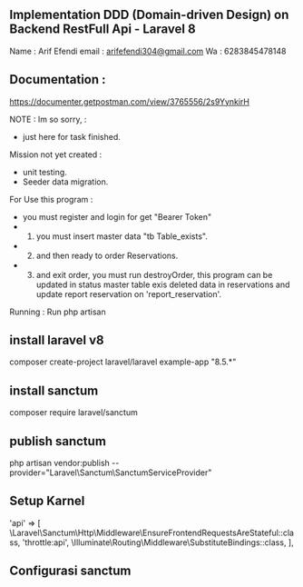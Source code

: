 ## Implementation DDD (Domain-driven Design) on Backend RestFull Api - Laravel 8

Name : Arif Efendi
email : arifefendi304@gmail.com
Wa : 6283845478148

## Documentation :

https://documenter.getpostman.com/view/3765556/2s9YynkirH

NOTE :
Im so sorry, :

-   just here for task finished.

Mission not yet created :

-   unit testing.
-   Seeder data migration.

For Use this program :

-   you must register and login for get "Bearer Token"
-   1. you must insert master data "tb Table_exists".
-   2. and then ready to order Reservations.
-   3. and exit order, you must run destroyOrder, this program can be updated in status master table exis
       deleted data in reservations and update report reservation on 'report_reservation'.

Running :
Run php artisan

## install laravel v8

composer create-project laravel/laravel example-app "8.5.\*"

## install sanctum

composer require laravel/sanctum

## publish sanctum

php artisan vendor:publish --provider="Laravel\Sanctum\SanctumServiceProvider"

## Setup Karnel

'api' => [
\Laravel\Sanctum\Http\Middleware\EnsureFrontendRequestsAreStateful::class,
'throttle:api',
\Illuminate\Routing\Middleware\SubstituteBindings::class,
],

## Configurasi sanctum

<?php
use Laravel\Sanctum\HasApiTokens;
class User extends Authenticatable
{
    use HasFactory, Notifiable, HasApiTokens;
}

jalankan migrate
-------------------------------------------------------------
php artisan migrate
